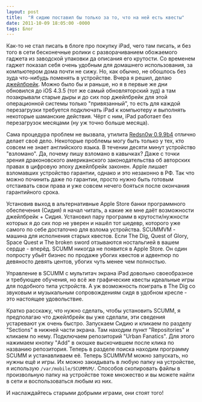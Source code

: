 ```yaml
---
layout: post
title:  "Я сидию поставил бы только за то, что на ней есть квесты"
date: 2011-10-09 18:05:00 -0000
tags: Блог
---
```


Как-то не стал писать в блоге про покупку iPad, чего там писать, и без того в сети бесконечные ролики с разворачиванием обожаемого гаджета из заводской упаковки да описания его крутости. Со временем гаджет показал себя очень удобным для домашнего использования, за компьютером дома почти не сижу. Но, как обычно, не обошлось без зуда что-нибудь поменять в устройстве. Вчера я решил, делаю <a href="http://www.google.ru/url?sa=t&source=web&cd=1&ved=0CDMQFjAA&url=http%3A%2F%2Fru.wikipedia.org%2Fwiki%2FJailbreak&ei=mkKRTu7tL8enhAfLhtkV&usg=AFQjCNFLKKJx40Lub6JDDdHCBeV_FP7G7Q">джейлбрейк</a>. Можно было бы и раньше, но я в первые же дни обновился до iOS 4.3.5 (тот же самый обновляторский зуд) а там позакрывали старые дыры и до сих пор джейлбрейк для этой операционной системы только "привязанный", то есть для каждой перезагрузки требуется подключать iPad к компьютеру и выполнять некоторые шаманские действия. Чёрт с ним, iPad работает без перезагрузок месяцами (ну уж точно больше месяца).

Сама процедура проблем не вызвала, утилита <a href="http://blog.iphone-dev.org/redsn0w-iOS5">Redsn0w 0.9.9b4</a> отлично делает своё дело. Некоторые проблемы могу быть только у тех, кто совсем не знает английского языка. В течении десяти минут устройство "взломано". Да, почему пишу взломано в кавычках? Даже с точки зрения драконовского американского законодательства об авторских правах в цифровую эпоху джейлбрейк законен. Apple лишает взломавших устройство гарантии, однако и это незаконно в РФ. Так что можно починить даже по гарантии, просто нужно быть готовым отстаивать свои права и уже совсем нечего бояться после окончания гарантийного срока.

Установив выход в альтернативные Apple Store банки программного обеспечения (Сидия) я начал читать, а какие же мне даёт возможности джейлбрейк + Сидия. Установил пару программ в крутости/нужности которых я до сих пор не уверен и нашёл тот шедевр, которого уже самого по себе достаточно для взлома устройства. SCUMMVM - машина для исполнения старых квестов. Если The Dig, Quest of Glory, Space Quest и The broken sword отзываются ностальгией в вашем сердце - вперёд. SCUMM никогда не появится в Apple Store. Он один попросту убьёт бизнес по продаже убогих квестов и адвентюр по девяносто девять центов, убогих чуть менее чем полностью.

Управление в SCUMM с мультитач экрана iPad довольно своеобразное и требующее обучения, но всё же графические квесты идеальные игры для подобного типа устройств. А уж возможность поиграть в The Dig со звуковым и музыкальным сопровождениям сидя в удобном кресле - это настоящее удовольствие.

Кратко расскажу, что нужно сделать, чтобы установить SCUMM, я предполагаю что джейлбрейк вы уже сделали, эти сведения устаревают уж очень быстро. Запускаем Сидию и кликаем по разделу "Sections" в нижней части экрана. Там находим пункт "Repositories" и кликаем по нему. Подключаем репозиторий "Urban Fanatics". Для этого нажимаем кнопку "Add" в окошке выскочившем после клика по названию репозитория. Теперь в разделе поиска находим программу SCUMM и устанавливаем её. Теперь SCUMMVM можно запускать, но нужны ещё и игры. Их можно закидывать в любую папку на устройстве, я использую  `/var/mobile/SCUMMVM/`. Способов скопировать файлы в произвольную папку на устройстве тоже множество и вы можете найти в сети и воспользоваться любым из них.

И наслаждайтесь старыми добрыми играми, они стоят того!